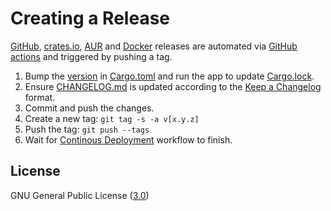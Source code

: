 # Creating a Release

[GitHub](https://github.com/orhun/kmon/releases), [crates.io](https://crates.io/crates/kmon/), [AUR](https://aur.archlinux.org/packages/?O=0&SeB=nd&K=Linux+kernel+manager+and+activity&outdated=&SB=n&SO=a&PP=50&do_Search=Go) and [Docker](https://hub.docker.com/r/orhunp/kmon) releases are automated via [GitHub actions](https://github.com/orhun/kmon/blob/master/.github/workflows/cd.yml) and triggered by pushing a tag.

1. Bump the [version](https://semver.org/spec/v2.0.0.html) in [Cargo.toml](https://github.com/orhun/kmon/blob/master/Cargo.toml) and run the app to update [Cargo.lock](https://github.com/orhun/kmon/blob/master/Cargo.lock).
2. Ensure [CHANGELOG.md](https://github.com/orhun/kmon/blob/master/CHANGELOG.md) is updated according to the [Keep a Changelog](https://keepachangelog.com/en/1.0.0/) format.
3. Commit and push the changes.
4. Create a new tag: `git tag -s -a v[x.y.z]`
5. Push the tag: `git push --tags`
6. Wait for [Continous Deployment](https://github.com/orhun/kmon/actions) workflow to finish.

## License

GNU General Public License ([3.0](https://www.gnu.org/licenses/gpl.txt))